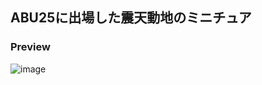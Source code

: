 ## ABU25に出場した震天動地のミニチュア

### Preview
![image](https://github.com/takehito1224/ABU25_miniature/PngFiles/shinten_miniature_assembly.PNG)
